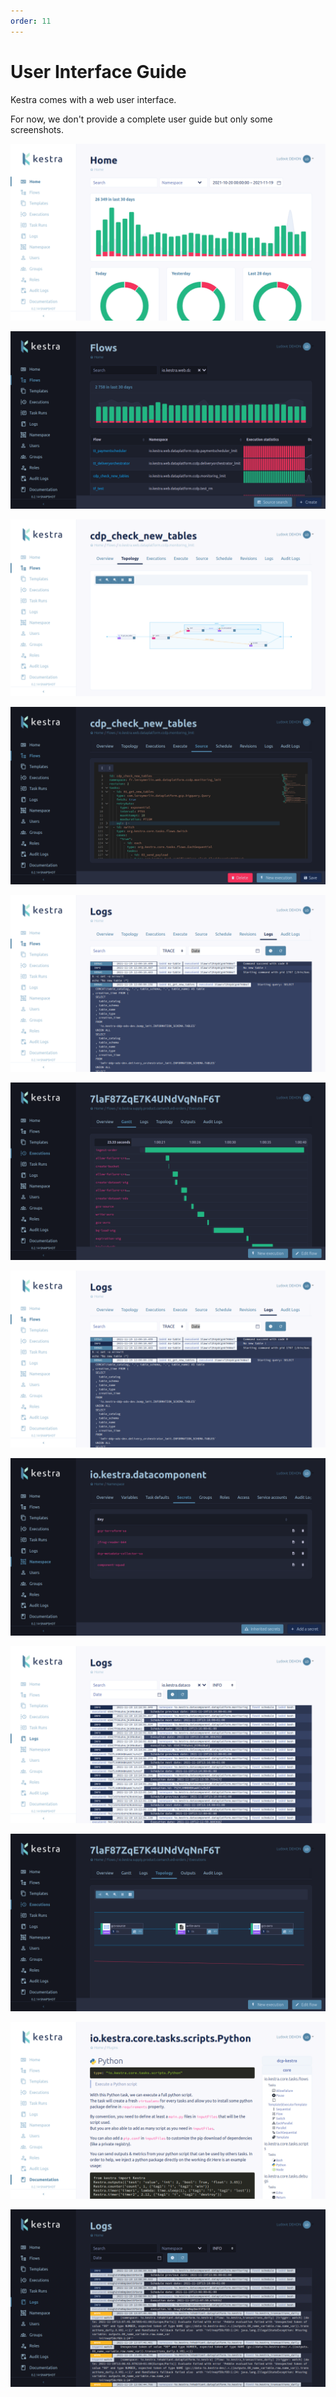 ```yaml
---
order: 11
---
```

# User Interface Guide

Kestra comes with a web user interface.

For now, we don't provide a complete user guide but only some screenshots.

![Flow list](/docs/user-interface-guide/assets/01.png)

![Flow list](/docs/user-interface-guide/assets/02.png)

![Flow list](/docs/user-interface-guide/assets/03.png)

![Flow list](/docs/user-interface-guide/assets/04.png)

![Flow list](/docs/user-interface-guide/assets/05.png)

![Flow list](/docs/user-interface-guide/assets/06.png)

![Flow list](/docs/user-interface-guide/assets/07.png)

![Flow list](/docs/user-interface-guide/assets/08.png)

![Flow list](/docs/user-interface-guide/assets/09.png)

![Flow list](/docs/user-interface-guide/assets/10.png)

![Flow list](/docs/user-interface-guide/assets/11.png)

![Flow list](/docs/user-interface-guide/assets/12.png)
